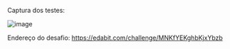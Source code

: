 Captura dos testes:

![image](https://user-images.githubusercontent.com/89105629/160958955-805ca88b-ec7f-45e7-9c33-eaef0e7269be.png)

Endereço do desafio: https://edabit.com/challenge/MNKfYEKghbKjxYbzb

